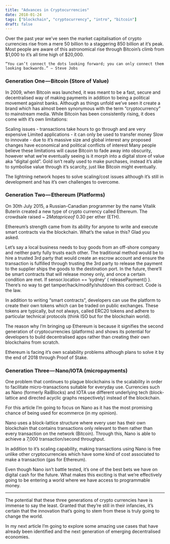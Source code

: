 ```yaml
---
title: "Advances in Cryptocurrencies"
date: 2018-01-24
tags: ["blockchain", "cryptocurrency", "intro", "bitcoin"]
draft: false
---
```


Over the past year we’ve seen the market capitalisation of crypto currencies rise from a mere 50 billion to a staggering 850 billion at it’s peak. Most people are aware of this astronomical rise through Bitcoin’s climb from $1,000 to it’s all time high of $20,000.

`“You can’t connect the dots looking forward; you can only connect them looking backwards.” — Steve Jobs`

### Generation One — Bitcoin (Store of Value)

In 2009, when Bitcoin was launched, it was meant to be a fast, secure and decentralised way of making payments in addition to being a political movement against banks. Although as things unfold we’ve seen it create a brand which has almost been synonymous with the term “cryptocurrency” to mainstream media. While Bitcoin has been consistently rising, it does come with it’s own limitations:

Scaling issues - transactions take hours to go through and are very expensive
Limited applications - it can only be used to transfer money
Slow to innovate - due to it’s massive size and global interest any proposed changes have economical and political conflicts of interest
Many people believe these limitations will cause Bitcoin to fade away into obscurity, however what we’re eventually seeing is it morph into a digital store of value aka “digital gold”. Gold isn’t really used to make purchases, instead it’s able to symbolise value through it’s scarcity, just like Bitcoin might eventually.

The lightning network hopes to solve scaling/cost issues although it’s still in development and has it’s own challenges to overcome.

### Generation Two — Ethereum (Platforms)
On 30th July 2015, a Russian-Canadian programmer by the name Vitalik Buterin created a new type of crypto currency called Ethereum. The crowdsale raised ~ $2M at a price of ~$0.30 per ether (ETH).

Ethereum’s strength came from its ability for anyone to write and execute smart contracts via the blockchain. What’s the value in this? Glad you asked.

Let’s say a local business needs to buy goods from an off-shore company and neither party fully trusts each other. The traditional method would be to hire a trusted 3rd party that would create an escrow account and ensure the transaction is fulfilled through trusting the 3rd party to release the payment to the supplier ships the goods to the destination port. In the future, there’ll be smart contracts that will release money only, and once a certain condition are met. If sensor.location == ‘sydney’ { releasePayment() }. There’s no way to get tamper/hack/modify/shutdown this contract. Code is the law.

In addition to writing “smart contracts”, developers can use the platform to create their own tokens which can be traded on public exchanges. These tokens are typically, but not always, called ERC20 tokens and adhere to particular technical protocols (think ISO but for the blockchain world).

The reason why I’m bringing up Ethereum is because it signifies the second generation of cryptocurrencies (platforms) and shows its potential for developers to build decentralised apps rather than creating their own blockchains from scratch.

Ethereum is facing it’s own scalability problems although plans to solve it by the end of 2018 through Proof of Stake.

### Generation Three — Nano/IOTA (micropayments)

One problem that continues to plague blockchains is the scalability in order to facilitate micro-transactions suitable for everyday use. Currencies such as Nano (formerly RaiBlocks) and IOTA use different underlying tech (block-lattice and directed acyclic graphs respectively) instead of the blockchain.

For this article I’m going to focus on Nano as it has the most promising chance of being used for ecommerce (in my opinion).

Nano uses a block-lattice structure where every user has their own blockchain that contains transactions only relevant to them rather than every transaction on the network (Bitcoin). Through this, Nano is able to achieve a 7,000 transaction/second throughput.

In addition to it’s scaling capability, making transactions using Nano is free unlike other cryptocurrencies which have some kind of cost associated to make a transaction (gas for Ethereum).

Even though Nano isn’t battle tested, it’s one of the best bets we have on digital cash for the future. What makes this exciting is that we’re effectively going to be entering a world where we have access to programmable money.

___

The potential that these three generations of crypto currencies have is immense to say the least. Granted that they’re still in their infancies, it’s certain that the innovation that’s going to stem from these is truly going to change the world.

In my next article I’m going to explore some amazing use cases that have already been identified and the next generation of emerging decentralised economies.